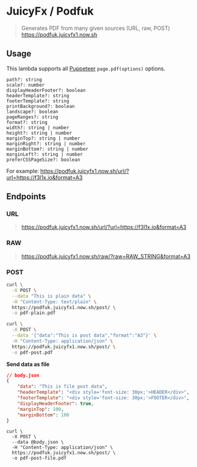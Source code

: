 # JuicyFx / Podfuk

> Generates PDF from many given sources (URL, raw, POST)
> https://podfuk.juicyfx1.now.sh

## Usage

This lambda supports all [Puppeteer](https://pptr.dev/#?product=Puppeteer&version=v1.12.2&show=api-pagepdfoptions) `page.pdf(options)` options. 

```
path?: string
scale?: number
displayHeaderFooter?: boolean
headerTemplate?: string
footerTemplate?: string
printBackground?: boolean
landscape?: boolean
pageRanges?: string
format?: string
width?: string | number
height?: string | number
marginTop?: string | number
marginRight?: string | number
marginBottom?: string | number
marginLeft?: string | number
preferCSSPageSize?: boolean
```

For example: https://podfuk.juicyfx1.now.sh/url/?url=https://f3l1x.io&format=A3

## Endpoints

### URL

> https://podfuk.juicyfx1.now.sh/url/?url=https://f3l1x.io&format=A3

### RAW

> https://podfuk.juicyfx1.now.sh/raw/?raw=RAW_STRING&format=A3

### POST

```sh
curl \
  -X POST \
  --data "This is plain data" \
  -H "Content-Type: text/plain" \
  https://podfuk.juicyfx1.now.sh/post/ \
  -o pdf-plain.pdf
```

```sh
curl \
  -X POST \
  --data '{"data":"This is post data","format":"A3"}' \
  -H "Content-Type: application/json" \
  https://podfuk.juicyfx1.now.sh/post/ \
  -o pdf-post.pdf
```

**Send data as file**

```json
// body.json
{
    "data": "This is file post data",
    "headerTemplate": "<div style='font-size: 30px;'>HEADER</div>",
    "footerTemplate": "<div style='font-size: 30px;'>FOOTER</div>",
    "displayHeaderFooter": true,
    "marginTop": 100,
    "marginBottom": 100
}
```

```
curl \
  -X POST \
  --data @body.json \
  -H "Content-Type: application/json" \
  https://podfuk.juicyfx1.now.sh/post/ \
  -o pdf-post-file.pdf
```
